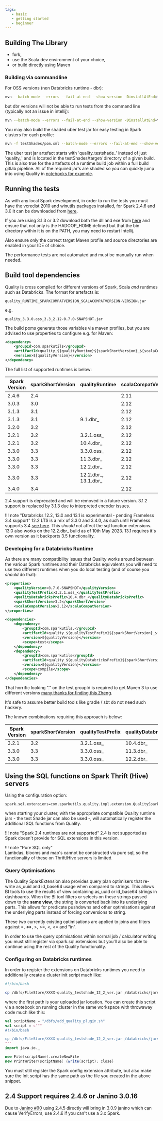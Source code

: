 ```yaml
---
tags:
   - basic
   - getting started
   - beginner
---
```


## Building The Library

* fork, 
* use the Scala dev environment of your choice,
* or build directly using Maven

### Building via commandline

For OSS versions (non Databricks runtime - dbr):

```bash
mvn --batch-mode --errors --fail-at-end --show-version -DinstallAtEnd=true -DdeployAtEnd=true -DskipTests install -P Spark321
```

but dbr versions will not be able to run tests from the command line (typically not an issue in intellij):

```bash
mvn --batch-mode --errors --fail-at-end --show-version -DinstallAtEnd=true -DdeployAtEnd=true -DskipTests clean install -P 10.4.dbr
```

You may also build the shaded uber test jar for easy testing in Spark clusters for each profile:

```bash
mvn -f testShades/pom.xml --batch-mode --errors --fail-at-end --show-version -DinstallAtEnd=true -DdeployAtEnd=true -Dmaven.test.skip=true clean install -P 10.4.dbr
```

The uber test jar artefact starts with 'quality_testshade_' instead of just 'quality_' and is located in the testShades/target/ directory of a given build.  This is also true for the artefacts of a runtime build job within a full build gitlab pipeline.  All of the required jar's are shaded so you can quickly jump into using Quality in [notebooks for example](running_on_databricks/#testing-out-quality-via-notebooks).

## Running the tests

As with any local Spark development, in order to run the tests you must have the vcredist 2010 and winutils packages installed, for Spark 2.4.6 and 3.0 it can be downloaded from [here](https://github.com/cdarlint/winutils/blob/master/hadoop-2.7.7/bin/winutils.exe).

If you are using 3.1.3 or 3.2 download both the dll and exe from [here](https://github.com/cdarlint/winutils/tree/master/hadoop-3.2.0/bin) and ensure that not only is the HADOOP_HOME defined but that the bin directory within it is on the PATH, you may need to restart Intellij.

Also ensure only the correct target Maven profile and source directories are enabled in your IDE of choice. 

The performance tests are not automated and must be manually run when needed.

## Build tool dependencies

Quality is cross compiled for different versions of Spark, Scala _and_ runtimes such as Databricks.  The format for artefacts is:

```
quality_RUNTIME_SPARKCOMPATVERSION_SCALACOMPATVERSION-VERSION.jar
```

e.g.

```
quality_3.3.0.oss_3.3_2.12-0.7.0-SNAPSHOT.jar
```

The build poms generate those variables via maven profiles, but you are advised to use properties to configure e.g. for Maven:

```xml
<dependency>
    <groupId>com.sparkutils</groupId>
    <artifactId>quality_${qualityRuntime}${sparkShortVersion}_${scalaCompatVersion}</artifactId>
    <version>${qualityVersion}</version>
</dependency>
```

The full list of supported runtimes is below:

| Spark Version | sparkShortVersion | qualityRuntime | scalaCompatVersion |
|---------------| - | - | - |
| 2.4.6         | 2.4 | | 2.11 | 
| 3.0.3         | 3.0 | | 2.12 | 
| 3.1.3         | 3.1 | | 2.12 | 
| 3.1.3         | 3.1 | 9.1.dbr_ | 2.12 | 
| 3.2.0         | 3.2 | | 2.12 | 
| 3.2.1         | 3.2 | 3.2.1.oss_ | 2.12 | 
| 3.2.1         | 3.2 | 10.4.dbr_ | 2.12 | 
| 3.3.0         | 3.3 | 3.3.0.oss_ | 2.12 | 
| 3.3.0         | 3.3 | 11.3.dbr_ | 2.12 |
| 3.3.0         | 3.3 | 12.2.dbr_ | 2.12 |
| 3.3.0         | 3.3 | 12.2.dbr_, 13.1.dbr_ | 2.12 |
| 3.4.0         | 3.4 | | 2.12 |

2.4 support is deprecated and will be removed in a future version.  3.1.2 support is replaced by 3.1.3 due to interpreted encoder issues. 

!!! note "Databricks 12.2, 13.0 and 13.1 is experimental - pending Frameless 3.4 support"
    12.2 LTS is a mix of 3.3.0 and 3.4.0, as such until Frameless supports 3.4 [see here](https://github.com/typelevel/frameless/issues/698).  This _should_ not affect the sql function extensions.
    13.0 also works on the 12.2.dbr_ build as of 10th May 2023.  13.1 requires it's own version as it backports 3.5 functionality.

### Developing for a Databricks Runtime

As there are many compatibility issues that Quality works around between the various Spark runtimes and their Databricks equivalents you will need to use two different runtimes when you do local testing (and of course you _should_ do that):

```xml
<properties>
    <qualityVersion>0.7.0-SNAPSHOT</qualityVersion>
    <qualityTestPrefix>3.2.1.oss_</qualityTestPrefix>
    <qualityDatabricksPrefix>10.4.dbr_</qualityDatabricksPrefix>
    <sparkShortVersion>3.2</sparkShortVersion>
    <scalaCompatVersion>2.12</scalaCompatVersion>    
</properties>

<dependencies>
    <dependency>
        <groupId>com.sparkutils.</groupId>
        <artifactId>quality_${qualityTestPrefix}${sparkShortVersion}_${scalaCompatVersion}</artifactId>
        <version>${qualityVersion}</version>
        <scope>test</scope>
    </dependency>
    <dependency>
        <groupId>com.sparkutils</groupId>
        <artifactId>quality_${qualityDatabricksPrefix}${sparkShortVersion}_${scalaCompatVersion}</artifactId>
        <version>${qualityVersion}</version>
        <scope>compile</scope>
    </dependency>
</dependencies>
```

That horrific looking "." on the test groupId is required to get Maven 3 to use different versions [many thanks for finding this Zheng](https://stackoverflow.com/a/67743309).

It's safe to assume better build tools like gradle / sbt do not need such hackery. 

The known combinations requiring this approach is below:

| Spark Version | sparkShortVersion | qualityTestPrefix | qualityDatabricksPrefix | scalaCompatVersion |
| - | - | - | - | - |
| 3.2.1 | 3.2 | 3.2.1.oss_ | 10.4.dbr_ | 2.12 | 
| 3.3.0 | 3.3 | 3.3.0.oss_ | 11.3.dbr_ | 2.12 | 
| 3.3.0 | 3.3 | 3.3.0.oss_ | 12.2.dbr_ | 2.12 | 

## Using the SQL functions on Spark Thrift (Hive) servers

Using the configuration option:

```
spark.sql.extensions=com.sparkutils.quality.impl.extension.QualitySparkExtension
```

when starting your cluster, with the appropriate compatible Quality runtime jars - the test Shade jar can also be used -, will automatically register the additional SQL functions from Quality.

!!! note "Spark 2.4 runtimes are not supported"
    2.4 is not supported as Spark doesn't provide for SQL extensions in this version.
      
!!! note "Pure SQL only"    
    Lambdas, blooms and map's cannot be constructed via pure sql, so the functionality of these on Thrift/Hive servers is limited. 

### Query Optimisations

The Quality SparkExtension also provides query plan optimisers that re-write as_uuid and id_base64 usage when compared to strings.  This allows BI tools to use the results of view containing as_uuid or id_base64 strings in dashboards.  When the BI tool filters or selects on these strings passed down to the **same view**, the string is converted back into its underlying parts.  This allows for predicate pushdowns and other optimisations against the underlying parts instead of forcing conversions to string.

These two currently existing optimisations are applied to joins and filters against =, <=>, >, >=, <, <= and "in".

In order to use the query optimisations within normal job / calculator writing you must still register via spark.sql.extensions but you'll also be able to continue using the rest of the Quality functionality.  

### Configuring on Databricks runtimes

In order to register the extensions on Databricks runtimes you need to additionally create a cluster init script much like:

```bash
#!/bin/bash

cp /dbfs/FileStore/XXXX-quality_testshade_12_2_ver.jar /databricks/jars/quality_testshade_12_2_ver.jar
```

where the first path is your uploaded jar location.  You can create this script via a notebook on running cluster in the same workspace with throwaway code much like this:

```scala
val scriptName = "/dbfs/add_quality_plugin.sh"
val script = s"""
#!/bin/bash

cp /dbfs/FileStore/XXXX-quality_testshade_12_2_ver.jar /databricks/jars/quality_testshade_12_2_ver.jar
"""
import java.io._

new File(scriptName).createNewFile
new PrintWriter(scriptName) {write(script); close}
```

You must still register the Spark config extension attribute, but also make sure the Init script has the same path as the file you created in the above snippet.

## 2.4 Support requires 2.4.6 or Janino 3.0.16

Due to [Janino #90](https://github.com/janino-compiler/janino/issues/90) using 2.4.5 directly will bring in 3.0.9 janino which can cause VerifyErrors, use 2.4.6 if you can't use a 3.x Spark.

